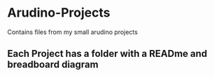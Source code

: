 # Arudino-Projects
Contains files from my small arudino projects

## Each Project has a folder with a READme and breadboard diagram 
